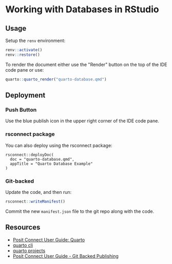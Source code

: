 # Working with Databases in RStudio

## Usage

Setup the `renv` environment:

```r
renv::activate()
renv::restore()
```

To render the document either use the "Render" button on the top of the IDE code pane or use:

```r
quarto::quarto_render("quarto-database.qmd")
```

## Deployment

### Push Button

Use the blue publish icon in the upper right corner of the IDE code pane.

### rsconnect package

You can also deploy using the rsconnect package:

```
rsconnect::deployDoc(
  doc = "quarto-database.qmd",
  appTitle = "Quarto Database Example"
)
```

### Git-backed

Update the code, and then run:

```r
rsconnect::writeManifest()
```

Commit the new `manifest.json` file to the git repo along with the code.

## Resources

- [Posit Connect User Guide: Quarto](https://docs.posit.co/connect/user/quarto/)
- [quarto cli](https://quarto.org/docs/publishing/rstudio-connect.html)
- [quarto projects](https://quarto.org/docs/projects/quarto-projects.html)
- [Posit Connect User Guide - Git Backed Publishing ](https://docs.posit.co/connect/user/git-backed/)
